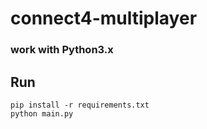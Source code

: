 # connect4-multiplayer
### work with Python3.x
## Run
```commandline
pip install -r requirements.txt
python main.py
```
